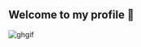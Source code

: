 ## Welcome to my profile 👋

![ghgif](https://github.com/its-gabo/its-gabo/assets/86124169/15be9ddf-ad27-4ca5-9072-9ad5efaacdb6)
